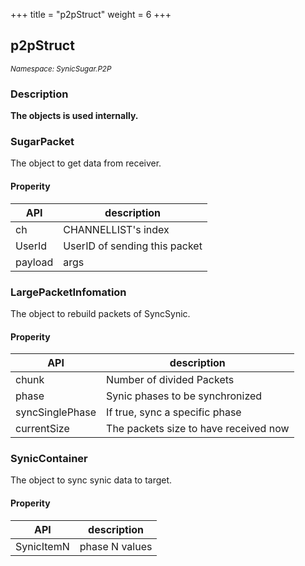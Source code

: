 +++
title = "p2pStruct"
weight = 6
+++

## p2pStruct
<small>*Namespace: SynicSugar.P2P*</small>


### Description
**The objects is used internally.**

### SugarPacket
The object to get data from receiver.

#### Properity
| API | description |
|---|---|
| ch | CHANNELLIST's index |
| UserId | UserID of sending this packet |
| payload | args |


### LargePacketInfomation
The object to rebuild packets of SyncSynic.

#### Properity
| API | description |
|---|---|
| chunk | Number of divided Packets |
| phase | Synic phases to be synchronized |
| syncSinglePhase | If true, sync a specific phase |
| currentSize | The packets size to have received now |


### SynicContainer
The object to sync synic data to target.

#### Properity
| API | description |
|---|---|
| SynicItemN | phase N values |
